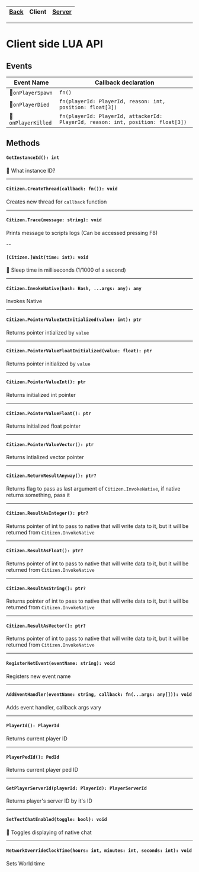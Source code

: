 |[Back](Readme.md)|Client|[Server](Server.md)|
|---|---|---|
---


# Client side LUA API


## Events

Event Name|Callback declaration
----------|--------------------
:no_entry_sign:`onPlayerSpawn`|`fn()`
:no_entry_sign:`onPlayerDied`|`fn(playerId: PlayerId, reason: int, position: float[3])`
:no_entry_sign:`onPlayerKilled`|`fn(playerId: PlayerId, attackerId: PlayerId, reason: int, position: float[3])`


## Methods

#### `GetInstanceId(): int`
:no_entry_sign: What instance ID?

---


#### `Citizen.CreateThread(callback: fn()): void`
Creates new thread for `callback` function

---

#### `Citizen.Trace(message: string): void`
Prints message to scripts logs (Can be accessed pressing F8)

--

#### `[Citizen.]Wait(time: int): void`
:no_entry_sign: Sleep time in milliseconds (1/1000 of a second)

---

#### `Citizen.InvokeNative(hash: Hash, ...args: any): any`
Invokes Native

---

#### `Citizen.PointerValueIntInitialized(value: int): ptr`
Returns pointer intialized by `value`

---

#### `Citizen.PointerValueFloatInitialized(value: float): ptr`
Returns pointer initialized by `value`

---

#### `Citizen.PointerValueInt(): ptr`
Returns initialized int pointer

---

#### `Citizen.PointerValueFloat(): ptr`
Returns initialized float pointer

---

#### `Citizen.PointerValueVector(): ptr`
Returns intialized vector pointer

---

#### `Citizen.ReturnResultAnyway(): ptr?`
Returns flag to pass as last argument of `Citizen.InvokeNative`, if native returns something, pass it

---

#### `Citizen.ResultAsInteger(): ptr?`
Returns pointer of int to pass to native that will write data to it, but it will be returned from `Citizen.InvokeNative`

---

#### `Citizen.ResultAsFloat(): ptr?`
Returns pointer of int to pass to native that will write data to it, but it will be returned from `Citizen.InvokeNative`

---

#### `Citizen.ResultAsString(): ptr?`
Returns pointer of int to pass to native that will write data to it, but it will be returned from `Citizen.InvokeNative`

---

#### `Citizen.ResultAsVector(): ptr?`
Returns pointer of int to pass to native that will write data to it, but it will be returned from `Citizen.InvokeNative`

---

#### `RegisterNetEvent(eventName: string): void`
Registers new event name

---

#### `AddEventHandler(eventName: string, callback: fn(...args: any[])): void`
Adds event handler, callback args vary

---

#### `PlayerId(): PlayerId`
Returns current player ID

---

#### `PlayerPedId(): PedId`
Returns current player ped ID

---

#### `GetPlayerServerId(playerId: PlayerId): PlayerServerId`
Returns player's server ID by it's ID

---

#### `SetTextChatEnabled(toggle: bool): void`
:no_entry_sign: Toggles displaying of native chat

---

#### `NetworkOverrideClockTime(hours: int, minutes: int, seconds: int): void`
Sets World time
